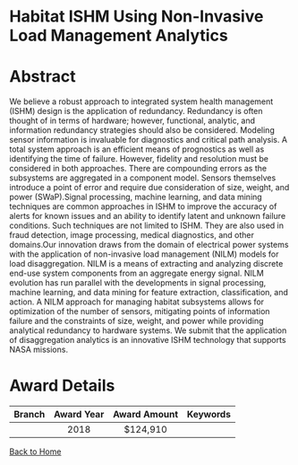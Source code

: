 
Habitat ISHM Using Non-Invasive Load Management Analytics
=========================================================

# Abstract


We believe a robust approach to integrated system health management (ISHM) design is the application of redundancy. Redundancy is often thought of in terms of hardware; however, functional, analytic, and information redundancy strategies should also be considered. 
Modeling sensor information is invaluable for diagnostics and critical path analysis. A total system approach is an efficient means of prognostics as well as identifying the time of failure. However, fidelity and resolution must be considered in both approaches. There are compounding errors as the subsystems are aggregated in a component model. Sensors themselves introduce a point of error and require due consideration of size, weight, and power (SWaP).Signal processing, machine learning, and data mining techniques are common approaches in ISHM to improve the accuracy of alerts for known issues and an ability to identify latent and unknown failure conditions. Such techniques are not limited to ISHM. They are also used in fraud detection, image processing, medical diagnostics, and other domains.Our innovation draws from the domain of electrical power systems with the application of non-invasive load management (NILM) models for load disaggregation. NILM is a means of extracting and analyzing discrete end-use system components from an aggregate energy signal. NILM evolution has run parallel with the developments in signal processing, machine learning, and data mining for feature extraction, classification, and action. A NILM approach for managing habitat subsystems allows for optimization of the number of sensors, mitigating points of information failure and the constraints of size, weight, and power while providing analytical redundancy to hardware systems. We submit that the application of disaggregation analytics is an innovative ISHM technology that supports NASA missions.  

# Award Details

|Branch|Award Year|Award Amount|Keywords|
| :---: | :---: | :---: | :---: |
||2018|$124,910||
  
  


[Back to Home](https://github.com/chrischow/dod_sbir_awards#472)